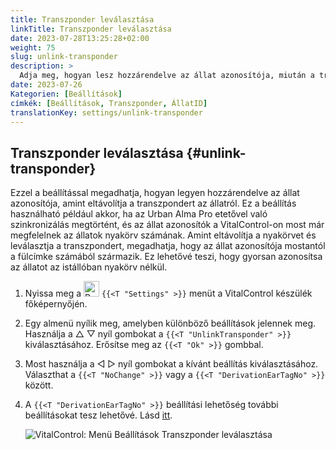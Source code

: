 ```yaml
---
title: Transzponder leválasztása
linkTitle: Transzponder leválasztása
date: 2023-07-28T13:25:28+02:00
weight: 75
slug: unlink-transponder
description: >
  Adja meg, hogyan lesz hozzárendelve az állat azonosítója, miután a transzpondert leválasztották.
date: 2023-07-26
Kategorien: [Beállítások]
címkék: [Beállítások, Transzponder, ÁllatID]
translationKey: settings/unlink-transponder
---
```

## Transzponder leválasztása {#unlink-transponder}

Ezzel a beállítással megadhatja, hogyan legyen hozzárendelve az állat azonosítója, amint eltávolítja a transzpondert az állatról. Ez a beállítás használható például akkor, ha az Urban Alma Pro etetővel való szinkronizálás megtörtént, és az állat azonosítók a VitalControl-on most már megfelelnek az állatok nyakörv számának. Amint eltávolítja a nyakörvet és leválasztja a transzpondert, megadhatja, hogy az állat azonosítója mostantól a fülcímke számából származik. Ez lehetővé teszi, hogy gyorsan azonosítsa az állatot az istállóban nyakörv nélkül.

1. Nyissa meg a <img src="/icons/gear.svg" width="25" align="bottom" alt="Beállítások" /> `{{<T "Settings" >}}` menüt a VitalControl készülék főképernyőjén.

2. Egy almenü nyílik meg, amelyben különböző beállítások jelennek meg. Használja a △ ▽ nyíl gombokat a `{{<T "UnlinkTransponder" >}}` kiválasztásához. Erősítse meg az `{{<T "Ok" >}}` gombbal.

3. Most használja a ◁ ▷ nyíl gombokat a kívánt beállítás kiválasztásához. Választhat a `{{<T "NoChange" >}}` vagy a `{{<T "DerivationEarTagNo" >}}` között.

4. A `{{<T "DerivationEarTagNo" >}}` beállítási lehetőség további beállításokat tesz lehetővé. Lásd [itt](/hu/docs/settings/animal-registration/#digit-of-the-new-id). 

   ![VitalControl: Menü Beállítások Transzponder leválasztása](../images/unlink-transponder.png "Transzponder leválasztása")
   
